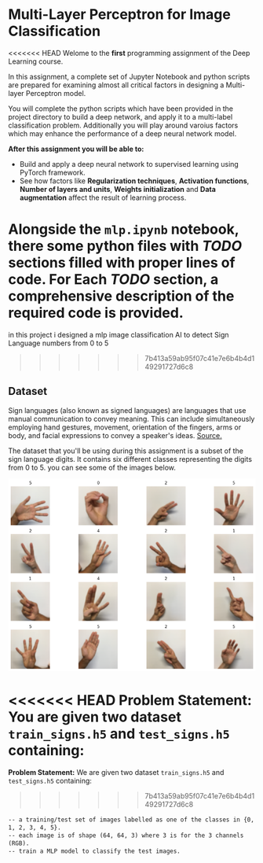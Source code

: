 # Multi-Layer Perceptron for Image Classification

<<<<<<< HEAD
Welome to the **first** programming assignment of the Deep Learning course. 

In this assignment, a complete set of Jupyter Notebook and python scripts are prepared for examining almost all critical factors in designing a Multi-layer Perceptron model.

You will complete the python scripts which have been provided in the project directory to build a deep network, and apply it to a multi-label classification problem. Additionally you will play around varoius factors which may enhance the performance of a deep neural network model.

**After this assignment you will be able to:**

 - Build and apply a deep neural network to supervised learning using PyTorch framework.
 - See how factors like **Regularization techniques**, **Activation functions**, **Number of layers and units**, **Weights initialization** and **Data augmentation** affect the result of learning process.

 Alongside the `mlp.ipynb` notebook, there some python files with *TODO* sections filled with proper lines of code. For Each *TODO* section, a comprehensive description of the required code is provided.
=======
in this project i designed a mlp image classification AI to detect Sign Language numbers from 0 to 5
>>>>>>> 7b413a59ab95f07c41e7e6b4b4d149291727d6c8


## Dataset

Sign languages (also known as signed languages) are languages that use manual communication to convey meaning. This can include simultaneously employing hand gestures, movement, orientation of the fingers, arms or body, and facial expressions to convey a speaker's ideas. [Source.](https://en.wikipedia.org/wiki/Sign_language)

The dataset that you'll be using during this assignment is a subset of the sign language digits. It contains six different classes representing the digits from 0 to 5. you can see some of the images below.

<p align="center">
  <img src="images/samples.png">
</p>

<<<<<<< HEAD
**Problem Statement:** You are given two dataset `train_signs.h5` and `test_signs.h5` containing:
=======
**Problem Statement:** We are given two dataset `train_signs.h5` and `test_signs.h5` containing:
>>>>>>> 7b413a59ab95f07c41e7e6b4b4d149291727d6c8

    -- a training/test set of images labelled as one of the classes in {0, 1, 2, 3, 4, 5}.
    -- each image is of shape (64, 64, 3) where 3 is for the 3 channels (RGB).
    -- train a MLP model to classify the test images.
    

